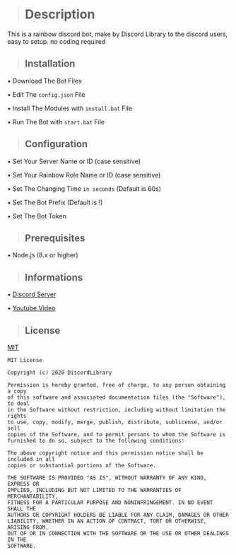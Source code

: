 ># Description

This is a rainbow discord bot, make by Discord Library to the discord users, easy to setup. no coding required

>## Installation

• Download The Bot Files

• Edit The ``config.json`` File

• Install The Modules with ``install.bat`` File

• Run The Bot with ``start.bat`` File

>## Configuration
• Set Your Server Name or ID (case sensitive)

• Set Your Rainbow Role Name or ID (case sensitive)

• Set The Changing Time ``in seconds`` (Default is 60s)

• Set The Bot Prefix (Default is !)

• Set The Bot Token

>## Prerequisites 
• Node.js (8.x or higher)
>## Informations
• [Discord Server](https://discord.gg/5Ka5aKx 'The Official Discord Server for Discord Library')

• [Youtube Video](https://www.youtube.com/watch?v=RjqiQ-CQ-eU 'The Setup Video')
>## License
[MIT](https://choosealicense.com/licenses/mit/)
```
MIT License

Copyright (c) 2020 DiscordLibrary

Permission is hereby granted, free of charge, to any person obtaining a copy
of this software and associated documentation files (the "Software"), to deal
in the Software without restriction, including without limitation the rights
to use, copy, modify, merge, publish, distribute, sublicense, and/or sell
copies of the Software, and to permit persons to whom the Software is
furnished to do so, subject to the following conditions:

The above copyright notice and this permission notice shall be included in all
copies or substantial portions of the Software.

THE SOFTWARE IS PROVIDED "AS IS", WITHOUT WARRANTY OF ANY KIND, EXPRESS OR
IMPLIED, INCLUDING BUT NOT LIMITED TO THE WARRANTIES OF MERCHANTABILITY,
FITNESS FOR A PARTICULAR PURPOSE AND NONINFRINGEMENT. IN NO EVENT SHALL THE
AUTHORS OR COPYRIGHT HOLDERS BE LIABLE FOR ANY CLAIM, DAMAGES OR OTHER
LIABILITY, WHETHER IN AN ACTION OF CONTRACT, TORT OR OTHERWISE, ARISING FROM,
OUT OF OR IN CONNECTION WITH THE SOFTWARE OR THE USE OR OTHER DEALINGS IN THE
SOFTWARE.
```
